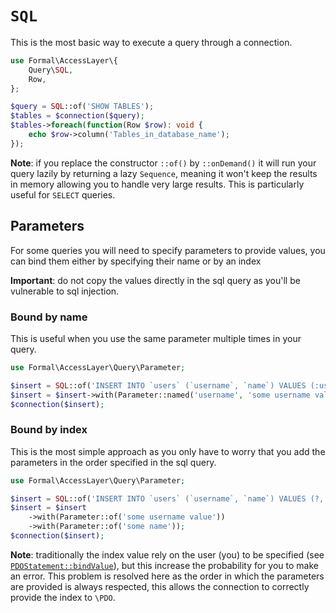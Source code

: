 # `SQL`

This is the most basic way to execute a query through a connection.

```php
use Formal\AccessLayer\{
    Query\SQL,
    Row,
};

$query = SQL::of('SHOW TABLES');
$tables = $connection($query);
$tables->foreach(function(Row $row): void {
    echo $row->column('Tables_in_database_name');
});
```

**Note**: if you replace the constructor `::of()` by `::onDemand()` it will run your query lazily by returning a lazy `Sequence`, meaning it won't keep the results in memory allowing you to handle very large results. This is particularly useful for `SELECT` queries.

## Parameters

For some queries you will need to specify parameters to provide values, you can bind them either by specifying their name or by an index

**Important**: do not copy the values directly in the sql query as you'll be vulnerable to sql injection.

### Bound by name

This is useful when you use the same parameter multiple times in your query.

```php
use Formal\AccessLayer\Query\Parameter;

$insert = SQL::of('INSERT INTO `users` (`username`, `name`) VALUES (:username, :username)');
$insert = $insert->with(Parameter::named('username', 'some username value'));
$connection($insert);
```

### Bound by index

This is the most simple approach as you only have to worry that you add the parameters in the order specified in the sql query.

```php
use Formal\AccessLayer\Query\Parameter;

$insert = SQL::of('INSERT INTO `users` (`username`, `name`) VALUES (?, ?)');
$insert = $insert
    ->with(Parameter::of('some username value'))
    ->with(Parameter::of('some name'));
$connection($insert);
```

**Note**: traditionally the index value rely on the user (you) to be specified (see [`PDOStatement::bindValue`](https://www.php.net/manual/en/pdostatement.bindvalue.php)), but this increase the probability for you to make an error. This problem is resolved here as the order in which the parameters are provided is always respected, this allows the connection to correctly provide the index to `\PDO`.
